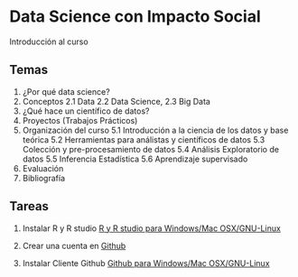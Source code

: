 # Data Science con Impacto Social

Introducción al curso

## Temas

1. ¿Por qué data science?
2. Conceptos 
	2.1 Data
	2.2 Data Science, 
	2.3 Big Data
3. ¿Qué hace un científico de datos?
4. Proyectos (Trabajos Prácticos)
5. Organización del curso
	5.1 Introducción a la ciencia de los datos y base teórica
	5.2 Herramientas para análistas y científicos de datos
	5.3 Colección y pre-procesamiento de datos
	5.4 Análisis Exploratorio de datos
	5.5 Inferencia Estadística
	5.6 Aprendizaje supervisado
6. Evaluación
7. Bibliografía

## Tareas

1. Instalar R y R studio [R y R studio para Windows/Mac OSX/GNU-Linux](http://www.upm.es/sfs/Rectorado/Gabinete%20del%20Rector/Notas%20de%20Prensa/2015/05/documentos/Instrucciones%20de%20instalaci%C3%B3n%20de%20R%20y%20RStudio.pdf)

2. Crear una cuenta en [Github](http://www.github.com)

3. Instalar Cliente Github [Github para Windows/Mac OSX/GNU-Linux](https://help.github.com/desktop/guides/getting-started/installing-github-desktop/)
